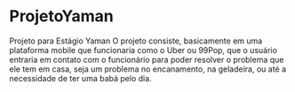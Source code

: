 # ProjetoYaman
Projeto para Estágio Yaman
O projeto consiste, basicamente em uma plataforma mobile que funcionaria como o Uber ou 99Pop, que o usuário entraria em contato com o funcionário para poder resolver o problema que ele tem em casa, seja um problema no encanamento, na geladeira, ou até a necessidade de ter uma babá pelo dia.


